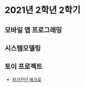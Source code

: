 # 2021년 2학년 2학기

## 모바일 앱 프로그래밍

## 시스템모델링

## 토이 프로젝트
- [자가진단 매크로](./ToyProject/SelfDiagnosis_project)
